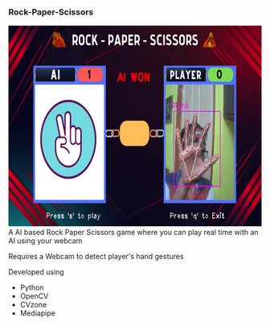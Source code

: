 ### Rock-Paper-Scissors

<img src = "https://github.com/0EnIgma1/Rock-Paper-Scissors/blob/master/demo.PNG" height = 400>
A AI based Rock Paper Scissors game where you can play real time with an AI using your webcam

Requires a Webcam to detect player's hand gestures 

Developed using 
- Python
- OpenCV
- CVzone
- Mediapipe
